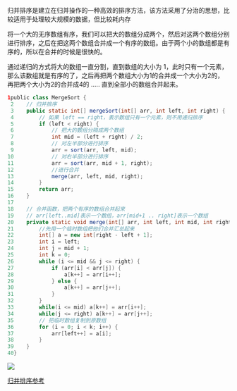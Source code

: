 

归并排序是建立在归并操作的一种高效的排序方法，该方法采用了分治的思想，比较适用于处理较大规模的数据，但比较耗内存

将一个大的无序数组有序，我们可以把大的数组分成两个，然后对这两个数组分别进行排序，之后在把这两个数组合并成一个有序的数组。由于两个小的数组都是有序的，所以在合并的时候是很快的。

通过递归的方式将大的数组一直分割，直到数组的大小为 1，此时只有一个元素，那么该数组就是有序的了，之后再把两个数组大小为1的合并成一个大小为2的，再把两个大小为2的合并成4的 ….. 直到全部小的数组合并起来。



```java
1public class MergeSort {
 2    // 归并排序
 3    public static int[] mergeSort(int[] arr, int left, int right) {
 4        // 如果 left == right，表示数组只有一个元素，则不用递归排序
 5        if (left < right) {
 6            // 把大的数组分隔成两个数组
 7            int mid = (left + right) / 2;
 8            // 对左半部分进行排序
 9            arr = sort(arr, left, mid);
10            // 对右半部分进行排序
11            arr = sort(arr, mid + 1, right);
12            //进行合并
13            merge(arr, left, mid, right);
14        }
15        return arr;
16    }
17
18    // 合并函数，把两个有序的数组合并起来
19    // arr[left..mid]表示一个数组，arr[mid+1 .. right]表示一个数组
20    private static void merge(int[] arr, int left, int mid, int right) {
21        //先用一个临时数组把他们合并汇总起来
22        int[] a = new int[right - left + 1];
23        int i = left;
24        int j = mid + 1;
25        int k = 0;
26        while (i <= mid && j <= right) {
27            if (arr[i] < arr[j]) {
28                a[k++] = arr[i++];
29            } else {
30                a[k++] = arr[j++];
31            }
32        }
33        while(i <= mid) a[k++] = arr[i++];
34        while(j <= right) a[k++] = arr[j++];
35        // 把临时数组复制到原数组
36        for (i = 0; i < k; i++) {
37            arr[left++] = a[i];
38        }
39    }
40}
```









![](https://youpaiyun.zongqilive.cn/image/006tKfTcly1g0ggds0bwig308c050dhv.gif)



[归并排序参考](https://mp.weixin.qq.com/s?__biz=MzU1MDE4MzUxNA==&mid=2247484033&idx=1&sn=7fcf6cce34a61ddc56577d815068871f&scene=21#wechat_redirect)